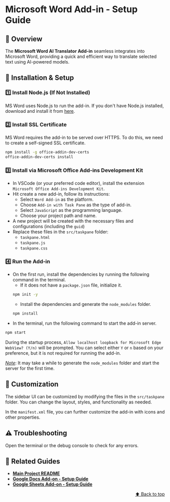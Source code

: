 #  Microsoft Word Add-in - Setup Guide
<a id="readme-top"></a>

## 🚀 Overview
The **Microsoft Word AI Translator Add-in** seamless integrates into Microsoft Word, providing a quick and efficient way to translate selected text using AI-powered models.


## 🔧 Installation & Setup
### 1️⃣ **Install Node.js (If Not Installed)**
MS Word uses Node.js to run the add-in. If you don't have Node.js installed, download and install it from [here](https://nodejs.org/).

### 2️⃣ **Install SSL Certificate**
MS Word requires the add-in to be served over HTTPS. To do this, we need to create a self-signed SSL certificate.
```bash
npm install -g office-addin-dev-certs
office-addin-dev-certs install
```

### 3️⃣ **Install via Microsoft Office Add-ins Development Kit**
- In VSCode (or your preferred code editor), install the extension `Microsoft Office Add-ins Development Kit`.
- Hit create a new add-in, follow its instructions:
    - Select `Word Add-in` as the platform.
    - Choose `Add-in with Task Pane` as the type of add-in.
    - Select `JavaScript` as the programming language.
    - Choose your project path and name.
- A new project will be created with the necessary files and configurations (including the `guid`)
- Replace these files in the `src/taskpane` folder:
    - `taskpane.html`
    - `taskpane.js`
    - `taskpane.css`

### 4️⃣ **Run the Add-in**
- On the first run, install the dependencies by running the following command in the terminal.
    - If it does not have a `package.json` file, initialize it.
    ```bash
    npm init -y
    ```
    - Install the dependencies and generate the `node_modules` folder.
    ```bash
    npm install
    ```
- In the terminal, run the following command to start the add-in server.
```bash
npm start
```

During the startup process, `Allow localhost loopback for Microsoft Edge WebView? (Y/n)` will be prompted. You can select either `Y` or `n` based on your preference, but it is not required for running the add-in.

*<u>Note</u>*: It may take a while to generate the `node_modules` folder and start the server for the first time.


## 🎨 Customization
The sidebar UI can be customized by modifying the files in the `src/taskpane` folder. You can change the layout, styles, and functionality as needed.

In the `manifest.xml` file, you can further customize the add-in with icons and other properties.


## ⚠️ Troubleshooting
Open the terminal or the debug console to check for any errors.


## 📌 Related Guides
- **[Main Project README](../README.md)**
- **[Google Docs Add-on - Setup Guide](../google-docs/README.md)**
- **[Google Sheets Add-on - Setup Guide](../google-sheets/README.md)**

<p align="right">
  <a href="#readme-top">⬆️ Back to top</a>
</p>

